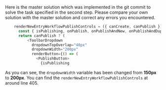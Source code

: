 Here is the master solution which was implemented in the git commit to solve the task specified in the second step. Please
compare your own solution with the master solution and correct any errors you encountered.

```javascript
    renderNewEntryWorkflowPublishControls = ({ canCreate, canPublish }) => {
      const { isPublishing, onPublish, onPublishAndNew, onPublishAndDuplicate, t } = this.props;
      return canPublish ? (
          <ToolbarDropdown 
            dropdownTopOverlap="40px"
            dropdownWidth="200px"
            renderButton={() => (
              <PublishButton>
                {isPublishing
```

As you can see, the `dropdownWidth` variable has been changed from **150px** to **200px**. You can find the `renderNewEntryWorkflowPublishControls` 
at around line 405.